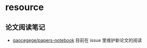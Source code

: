 # resource

## 论文阅读笔记

* [gaocegege/papers-notebook](https://github.com/gaocegege/papers-notebook) 目前在 issue 里维护新论文的阅读
